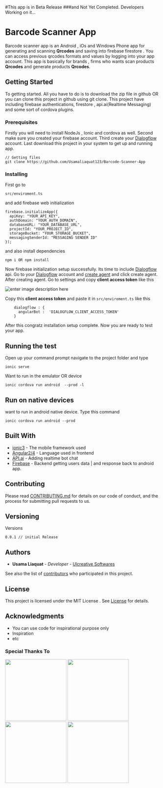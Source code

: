
#This app is in Beta Release
###and Not Yet Completed. Developers Working on it...

# Barcode Scanner App

Barcode scanner app is an Android , iOs and Windows Phone app for generating and scanning **Qrcodes**  and saving into firebase firestore . You can access previous qrcodes formats and values by logging into your app account. This app is basically for brands , firms who wants scan products **Qrcodes** and generate products **Qrcodes**.
## Getting Started
To getting started. All you have to do is to download the zip file in github OR you can clone this 
project in github using git clone. This project have including firebase authentications, firestore , api.ai(Realtime Messaging)  and some sort of cordova plugins.

### Prerequisites
Firstly you will need to install NodeJs , Ionic and cordova as well. Second make sure you created your firebase account. Third create your [Dialogflow](https://dialogflow.com/) account. Last download this project in your system to get up and running app.  

```
// Getting files
git clone https://github.com/Usamaliaquat123/Barcode-Scanner-App
```

### Installing
First go to 
```
src/enviroment.ts
```
and add firebase web initialization 
```
firebase.initializeApp({
  apiKey: "YOUR_API_KEY",
  authDomain: "YOUR_AUTH_DOMAIN",
  databaseURL: "YOUR_DATABASE_URL",
  projectId: "YOUR_PROJECT_ID",
  storageBucket: "YOUR_STORAGE_BUCKET",
  messagingSenderId: "MESSAGING SENDER ID"
});
```

and also install dependencies 
```
npm i OR npm install
```
Now firebase initialization setup successfully. Its time to include [Dialogflow](https://github.com/Usamaliaquat123/Barcode-Scanner-App) api.
Go to your [Dialogflow](https://console.dialogflow.com) account and [create agent](https://console.dialogflow.com/api-client/#/newAgent) and click create agent. After creating agent. Go to settings and copy **client access token** like this

![enter image description here](http://res.cloudinary.com/ulcreative-softwares/image/upload/v1511717001/Github%20Account/Barcode%20Scanner%20Repository/Screenshot_1.png)

Copy this **client access token** and paste it in `src/enviroment.ts` like this
```
    dialogflow : {
      angularBot :  'DIALOGFLOW_CLIENT_ACCESS_TOKEN'
    }
```
After this congratz installation setup complete. Now you are ready to test your app.

## Running the test

Open up your command prompt navigate to the project folder and type 
```
ionic serve
```
Want to run in the emulator OR device
```
ionic cordova run android  --prod -l
```


## Run on native devices
want to run in android native device. Type this command
```
ionic cordova run android --prod
``` 


## Built With
* [ionic3](https://ionicframework.com/) - The mobile framework used
* [Angular2/4](https://angular.io/) - Language used in frontend
* [API.ai](https://dialogflow.com/) - Adding realtime bot chat
* [Firebase](https://firebase.google.com/) - Backend getting users data | and response back to android app.
## Contributing

Please read [CONTRIBUTING.md](https://github.com/Usamaliaquat123/Barcode-Scanner-App/blob/master/CONTRIBUTING.md) for details on our code of conduct, and the process for submitting pull requests to us.

## Versioning
Versions
```
0.0.1 // initial Release

```

## Authors
* **Usama Liaquat** - *Developer* - [Ulcreative Softwares](https://ulcreativeweb.wordpress.com/)

See also the list of [contributors](https://github.com/Usamaliaquat123/Barcode-Scanner-App/blob/master/CONTRIBUTING.md) who participated in this project.

## License
This project is licensed under the MIT License . See [License](https://github.com/Usamaliaquat123/Barcode-Scanner-App/blob/master/LICENSE) for details.

## Acknowledgments

* You can use code for inspirational purpose only
* Inspiration
* etc


### Special Thanks To

<div style="display:inline;">

<img src="https://angular.io/assets/images/logos/angular/angular.png" width="200">
<img src="https://camo.githubusercontent.com/1c4cc9d7e61489e179f5c70a3f493b1f8a0b6e70/68747470733a2f2f63646e2e61757468302e636f6d2f626c6f672f616c7465726e6174697665732d746f2d6e61746976652d6d6f62696c652d646576656c6f706d656e742f696f6e69632d6c6f676f2e706e67" width="200">

<img src="https://cdn.dribbble.com/users/528264/screenshots/3140440/firebase_logo.png" width="200">

<img src="https://home-assistant.io/images/supported_brands/dialogflow.png" width="200">
</div>
